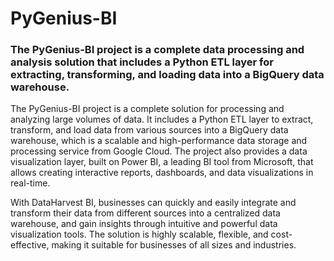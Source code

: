 
# PyGenius-BI

### The PyGenius-BI project is a complete data processing and analysis solution that includes a Python ETL layer for extracting, transforming, and loading data into a BigQuery data warehouse. 

The PyGenius-BI project is a complete solution for processing and analyzing large volumes of data. It includes a Python ETL layer to extract, transform, and load data from various sources into a BigQuery data warehouse, which is a scalable and high-performance data storage and processing service from Google Cloud. The project also provides a data visualization layer, built on Power BI, a leading BI tool from Microsoft, that allows creating interactive reports, dashboards, and data visualizations in real-time.

With DataHarvest BI, businesses can quickly and easily integrate and transform their data from different sources into a centralized data warehouse, and gain insights through intuitive and powerful data visualization tools. The solution is highly scalable, flexible, and cost-effective, making it suitable for businesses of all sizes and industries.
